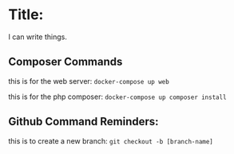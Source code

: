 # Title:
I can write things.

## Composer Commands
this is for the web server:
```docker-compose up web```

this is for the php composer:
```docker-compose up composer install```


## Github Command Reminders:
this is to create a new branch:
```git checkout -b [branch-name]```